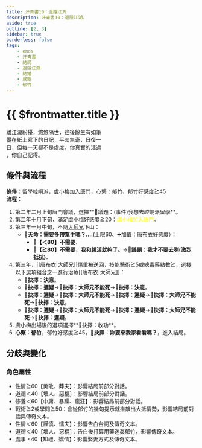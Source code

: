 ```yaml
---
title: 汗青書10：退隱江湖
description: 汗青書10：退隱江湖。
aside: true
outline: [2, 3]
sidebar: true
borderless: false
tags:
    - ends
    - 汗青書
    - 結局
    - 退隱江湖
    - 結婚
    - 成親
    - 郁竹
---
```


# {{ $frontmatter.title }}

<EndBackground no=10 title="退隱江湖">
離江湖紛擾，悠悠隔世，往後餘生有如筆<br>
墨在紙上寫下的日記，平淡無奇，日復一<br>
日，但每一天都不是虛度。你真實的活過<br>
，你自己記得。
</EndBackground>

## 條件與流程

<b>條件：</b>留學崆峒派，<Girl3Icon>虞小梅</Girl3Icon>加入唐門，心繫：<Girl6Icon>郁竹</Girl6Icon>、<Girl6Icon>郁竹</Girl6Icon>好感度≧45<br>
<b>流程：</b><br>
1. 第二年二月上旬唐門會議，選擇**📜議題：(事件)我想去崆峒派留學**。
2. 第二年十月下旬，滿足<Girl3Icon>虞小梅</Girl3Icon>好感度≧20：<span style='color: Yellow;'>虞小梅加入唐門</span>。
4. 第三年一月中旬，不隨[大師兄](/people/characters/brother1)下山：
   + 🎲**天命：需要多帶幫手嗎？....**(上限60、➕加值：[唐布衣](/people/characters/brother1)好感度）：
     + **🧾【＜80】不需要**．
     + **🧾【≧80】不需要，我和趙活就夠了。**→**📖議題：我才不要去咧(激烈抵抗)**．
5. 第三年，[[唐布衣|大師兄]]傷重被送回，技能醫術≧5或總毒藥點數≧，選擇以下選項組合之一進行治療[[唐布衣|大師兄]]：
   + **📖抉擇：決意**。
   + **📖抉擇：遲疑**→**📖抉擇：大師兄不能死**→**📖抉擇：決意**。
   + **📖抉擇：遲疑**→**📖抉擇：大師兄不能死**→**📖抉擇：遲疑**→**📖抉擇：大師兄不能死**→**📖抉擇：決意**。
   + **📖抉擇：遲疑**→**📖抉擇：大師兄不能死**→**📖抉擇：遲疑**→**📖抉擇：大師兄不能死**→**📖抉擇：遲疑**。
6. <Girl3Icon>虞小梅</Girl3Icon>出場後的選項選擇**📖抉擇：收功**。
7. **心繫：<Girl6Icon>郁竹</Girl6Icon>**，<Girl6Icon>郁竹</Girl6Icon>好感度≧45，**📖抉擇：妳要來我家看看嗎？**，進入結局。

## 分歧與變化

### 角色屬性
+ 性情≧60【勇敢、莽夫】：影響結局前部分對話。
+ 道德＜40【壞人、惡棍］：影響結局前部分對話。
+ 修養＜60【中庸、暴躁、瘋狂】：影響結局前部分對話。
+ 戰術≧2或學問≧50：會從<Girl6Icon>郁竹</Girl6Icon>的幾句提示就推敲出大抵情勢，影響結局前對話與傳奇文本。
+ 性情＜60【謹慎、懦夫】：影響告白台詞及傳奇文本。
+ 道德＜40【壞人、惡棍］：告白後打算用藥迷姦<Girl6Icon>郁竹</Girl6Icon>，影響傳奇文本。
+ 處事 <40【知禮、嬌情】：影響娶妻方式及傳奇文本。
